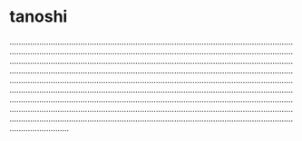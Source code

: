 # tanoshi
......................................................................................................................................................................................................................................................................................................................................................................................................................................................................................................................................................................................................................................................................................................................................................................................................................................................................................................................................................................................................................................................................................................................................................................................